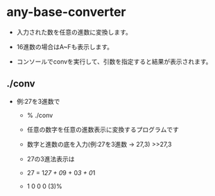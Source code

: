 # any-base-converter

* 入力された数を任意の進数に変換します。

* 16進数の場合はA~Fも表示します。

* コンソールでconvを実行して、引数を指定すると結果が表示されます。

## ./conv

* 例:27を3進数で

  * % ./conv
  
  * 任意の数字を任意の進数表示に変換するプログラムです
  
  * 数字と進数の底を入力(例:27を3進数 → 27,3) >>27,3

  * 27の3進法表示は
  
  * 27 = 1*27 + 0*9 + 0*3 + 0*1
  
  * 1 0 0 0 (3)% 
